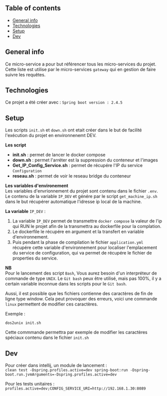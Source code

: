 ## Table of contents

* [General info](#general-info)
* [Technologies](#technologies)
* [Setup](#setup)
* [Dev](#Dev)

## General info

Ce micro-service a pour but référencer tous les micro-services du projet.
Cette liste est utilise par le micro-services `gateway` qui en gestion de faire suivre
les requêtes.

## Technologies

Ce projet a été créer avec : `Spring boot version : 2.4.5`

## Setup

Les scripts `init.sh` et `down.sh` ont etait créer dans le but de facilité l'exécution du projet en environnenemt DEV.

__Les script__
* __init.sh__ : permet de lancer le docker compose
* __down.sh__ : permet l'arréter est la suppression du conteneur et l'images
* __Get_IP_Config_Service.sh__ : permet de récupére l'IP du service `Configuration`
* __reseau.sh__ : permet de voir le reseau bridge du conteneur

__Les variables d'environement__  
Les variables d'envrionnement du projet sont contenu dans le fichier `.env`.
Le contenu de la variable `IP_DEV` et génére par le script `get_machine_ip.sh` dans le but récupérer
automatique l'idresse ip local de la machine.

__La variable__ `IP_DEV` :  
1. La variable `IP_DEV` permet de transmettre `docker compose` la valeur de l'ip qui RUN le projet
afin de la transmettra au dockerfile pour la complation.   
2. Le dockerfile le récupére en argument et la transfert en variable d'environnement.   
3. Puis pendant la phase de compilation le fichier `application.yml` récupére cette variable d'environnement 
pour localiser l'emplacement du service de configuration, qui va permet de récupére le fichier de properties du service.

__NB__  
Pour le lancement des script `Bash`, Vous aurez besoin d'un interpréteur de commande de type `UNIX`.
Le `Git bash` peux être utilisé, mais pas 100%, il y a certain variable inconnue dans les scripts pour le `Git bash`.

Aussi, il est possible que les fichiers contienne des caractères de fin de ligne type
window. Cela peut provoquer des erreurs, voici une commande `linux` permettent de modifier ces
caractères. 

Exemple :
````shell
dos2unix init.sh
````

Cette commmande permettra par exemple de modifier les caractères spéciaux contenu dans
le fichier `init.sh` 


## Dev

Pour créer dans intellij, un module de lancement :  
`clean test -Dspring.profiles.active=dev spring-boot:run -Dspring-boot.run.jvmArguments=-Dspring.profiles.active=dev`


Pour les tests unitaires :
`profiles.active=dev;CONFIG_SERVICE_URI=http://192.168.1.30:8089`


